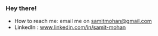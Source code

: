 ### Hey there! 

- How to reach me: email me on samitmohan@gmail.com
- LinkedIn : www.linkedin.com/in/samit-mohan
